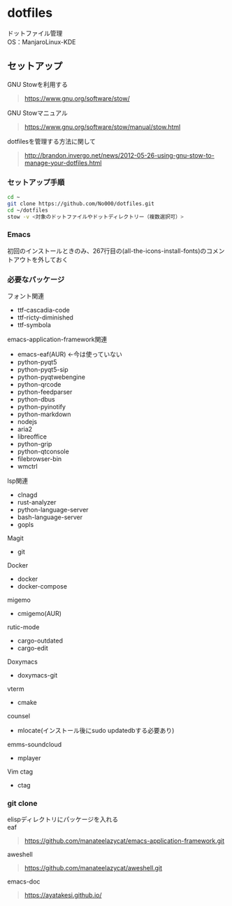 # dotfiles  
ドットファイル管理  
OS：ManjaroLinux-KDE

## セットアップ
GNU Stowを利用する
> https://www.gnu.org/software/stow/

GNU Stowマニュアル
> https://www.gnu.org/software/stow/manual/stow.html

dotfilesを管理する方法に関して
> http://brandon.invergo.net/news/2012-05-26-using-gnu-stow-to-manage-your-dotfiles.html

### セットアップ手順
```bash
cd ~
git clone https://github.com/No000/dotfiles.git
cd ~/dotfiles
stow -v <対象のドットファイルやドットディレクトリー（複数選択可）>
```

### Emacs  
初回のインストールときのみ、267行目の(all-the-icons-install-fonts)のコメントアウトを外しておく

### 必要なパッケージ
フォント関連  
- ttf-cascadia-code  
- ttf-ricty-diminished  
- ttf-symbola

emacs-application-framework関連  
- emacs-eaf(AUR) <-今は使っていない   
- python-pyqt5  
- python-pyqt5-sip  
- python-pyqtwebengine  
- python-qrcode  
- python-feedparser  
- python-dbus  
- python-pyinotify  
- python-markdown  
- nodejs  
- aria2  
- libreoffice  
- python-grip  
- python-qtconsole  
- filebrowser-bin  
- wmctrl  

lsp関連  
- clnagd  
- rust-analyzer  
- python-language-server  
- bash-language-server
- gopls

Magit  
- git  

Docker  
- docker  
- docker-compose  

migemo  
- cmigemo(AUR)  

rutic-mode  
- cargo-outdated
- cargo-edit

Doxymacs  
- doxymacs-git  

vterm  
- cmake  

counsel
- mlocate(インストール後にsudo updatedbする必要あり)

emms-soundcloud
- mplayer

Vim 
ctag  
- ctag  

### git clone  

elispディレクトリにパッケージを入れる  
eaf  
> https://github.com/manateelazycat/emacs-application-framework.git

aweshell  
> https://github.com/manateelazycat/aweshell.git  

emacs-doc
> https://ayatakesi.github.io/  
